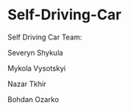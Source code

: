 # Self-Driving-Car
Self Driving Car
Team:

Severyn Shykula

Mykola Vysotskyi

Nazar Tkhir

Bohdan Ozarko
